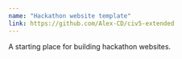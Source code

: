 ```yaml
---
name: "Hackathon website template"
link: https://github.com/Alex-CD/civ5-extended
---
```

A starting place for building hackathon websites.
